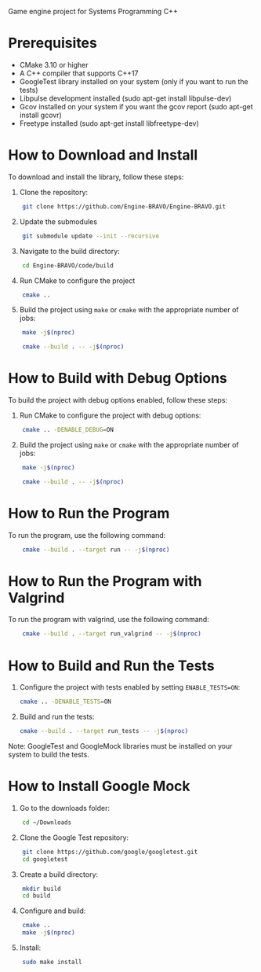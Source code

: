 Game engine project for Systems Programming C++

# Prerequisites
- CMake 3.10 or higher
- A C++ compiler that supports C++17
- GoogleTest library installed on your system (only if you want to run the tests)
- Libpulse development installed (sudo apt-get install libpulse-dev)
- Gcov installed on your system if you want the gcov report (sudo apt-get install gcovr)
- Freetype installed (sudo apt-get install libfreetype-dev)

# How to Download and Install

To download and install the library, follow these steps:

1. Clone the repository:
```sh
    git clone https://github.com/Engine-BRAVO/Engine-BRAVO.git
```

2. Update the submodules
```sh
    git submodule update --init --recursive
```

3. Navigate to the build directory:
```sh
    cd Engine-BRAVO/code/build
```

4. Run CMake to configure the project
```sh
    cmake ..
```

5. Build the project using `make` or `cmake` with the appropriate number of jobs:
```sh
    make -j$(nproc)
```
```sh
    cmake --build . -- -j$(nproc)
```

# How to Build with Debug Options

To build the project with debug options enabled, follow these steps:

1. Run CMake to configure the project with debug options:
```sh
    cmake .. -DENABLE_DEBUG=ON
```

2. Build the project using `make` or `cmake` with the appropriate number of jobs:
```sh
    make -j$(nproc)
```
```sh
    cmake --build . -- -j$(nproc)
```

# How to Run the Program

To run the program, use the following command:
```sh
    cmake --build . --target run -- -j$(nproc)
```

# How to Run the Program with Valgrind
To run the program with valgrind, use the following command:
```sh
    cmake --build . --target run_valgrind -- -j$(nproc)
```

# How to Build and Run the Tests

1. Configure the project with tests enabled by setting `ENABLE_TESTS=ON`:
    ```sh
    cmake .. -DENABLE_TESTS=ON
    ```

2. Build and run the tests:
    ```sh
    cmake --build . --target run_tests -- -j$(nproc)
    ```

Note: GoogleTest and GoogleMock libraries must be installed on your system to build the tests.

# How to Install Google Mock

1. Go to the downloads folder:
```sh
    cd ~/Downloads
```

2. Clone the Google Test repository:
```sh
    git clone https://github.com/google/googletest.git
    cd googletest
```

3. Create a build directory:
```sh
    mkdir build
    cd build
```

4. Configure and build:
```sh
    cmake ..
    make -j$(nproc)
```

5. Install:
```sh
    sudo make install
```
